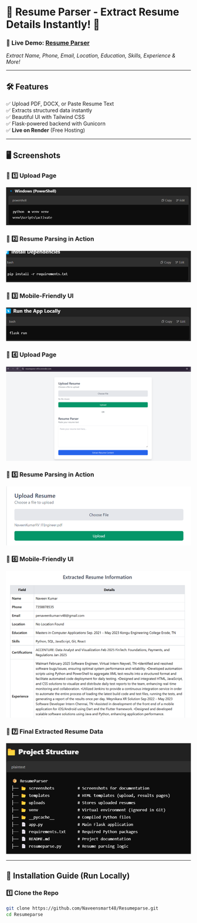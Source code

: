 # 📄 Resume Parser - Extract Resume Details Instantly! 🚀  

### **🔗 Live Demo:** [Resume Parser](https://resumeparse-x43e.onrender.com)  
_Extract Name, Phone, Email, Location, Education, Skills, Experience & More!_

---

## 🛠 **Features**  
✅ Upload PDF, DOCX, or Paste Resume Text  
✅ Extracts structured data instantly  
✅ Beautiful UI with Tailwind CSS  
✅ Flask-powered backend with Gunicorn  
✅ **Live on Render** (Free Hosting)  

---

## 🖥 **Screenshots**  

### 📌 1️⃣ **Upload Page**  
![Upload Page](screenshots/Screenshot1.png)  

### 📌 2️⃣ **Resume Parsing in Action**  
![Extracted Info](screenshots/Screenshot2.png)  

### 📌 3️⃣ **Mobile-Friendly UI**  
![Mobile View](screenshots/Screenshot3.png)  

### 📌 4️⃣ Upload Page  
![Upload Page](screenshots/upload_page.png)  

### 📌 5️⃣ Resume Parsing in Action  
![Extracted Info](screenshots/upload_page2.png)  

### 📌 6️⃣ Mobile-Friendly UI  
![Mobile View](screenshots/upload_page3.png)  

### 📌 7️⃣ Final Extracted Resume Data  
![Results Page](screenshots/Screenshot4.png)  

---

## 🚀 **Installation Guide (Run Locally)**  

### **1️⃣ Clone the Repo**  
```bash
git clone https://github.com/Naveensmart48/Resumeparse.git
cd Resumeparse
